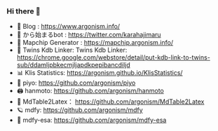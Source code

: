 ### Hi there 👋
- 📔 Blog   : https://www.argonism.info/
- 🦈 から始まるbot : https://twitter.com/karahajimaru
- 🤖 Mapchip Generator : https://mapchip.argonism.info/
- 🧩 Twins Kdb Linker: Twins Kdb Linker: https://chrome.google.com/webstore/detail/put-kdb-link-to-twins-sub/ddamljpbkecmjljapdkpepibancdiljd
- 📊 Klis Statistics: https://argonism.github.io/KlisStatistics/
- 🐣 piyo: https://github.com/argonism/piyo 
- 🖨 hanmoto: https://github.com/argonism/hanmoto
- 📝 MdTable2Latex： https://github.com/argonism/MdTable2Latex
- 🪐 mdfy: https://github.com/argonism/mdfy
- 🥚 mdfy-esa: https://github.com/argonism/mdfy-esa

<!--
**argonism/argonism** is a ✨ _special_ ✨ repository because its `README.md` (this file) appears on your GitHub profile.

Here are some ideas to get you started:

- 🔭 I’m currently working on ...
- 🌱 I’m currently learning ...
- 👯 I’m looking to collaborate on ...
- 🤔 I’m looking for help with ...
- 💬 Ask me about ...
- 📫 How to reach me: ...
- 😄 Pronouns: ...
- ⚡ Fun fact: ...
-->

